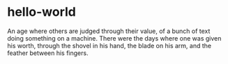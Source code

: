# hello-world
An age where others are judged through their value, of a bunch of text doing something on a machine.
There were the days where one was given his worth, through the shovel in his hand, the blade on his arm, and the feather between his fingers.
